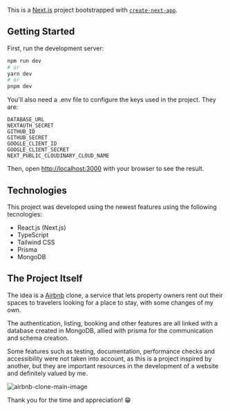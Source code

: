 This is a [Next.js](https://nextjs.org/) project bootstrapped with [`create-next-app`](https://github.com/vercel/next.js/tree/canary/packages/create-next-app).

## Getting Started

First, run the development server:

```bash
npm run dev
# or
yarn dev
# or
pnpm dev
```
You'll also need a .env file to configure the keys used in the project. They are:
```
DATABASE_URL
NEXTAUTH_SECRET
GITHUB_ID
GITHUB_SECRET
GOOGLE_CLIENT_ID
GOOGLE_CLIENT_SECRET
NEXT_PUBLIC_CLOUDINARY_CLOUD_NAME
```

Then, open [http://localhost:3000](http://localhost:3000) with your browser to see the result.

## Technologies

This project was developed using the newest features using the following tecnologies:

- React.js (Next.js)
- TypeScript
- Tailwind CSS
- Prisma
- MongoDB

## The Project Itself

The idea is a [Airbnb](https://www.airbnb.com.br/) clone, a service that lets property owners rent out their spaces to travelers looking for a place to stay, with some changes of my own.

The authentication, listing, booking and other features are all linked with a database created in MongoDB, allied with prisma for the communication and schema creation.

Some features such as testing, documentation, performance checks and accessibility were not taken into account, as this is a project inspired by another, but they are important resources in the development of a website and definitely valued by me.

![airbnb-clone-main-image](https://github.com/ruliandosreis/airbnb-clone/assets/73958651/5c29e00a-f1d6-4dd0-aa51-24ae616d7fd2)

Thank you for the time and appreciation! :grin:

